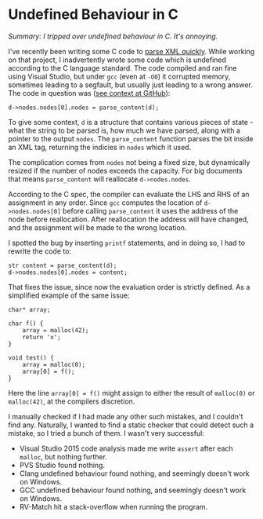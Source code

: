 # Undefined Behaviour in C

_Summary: I tripped over undefined behaviour in C. It's annoying._

I've recently been writing some C code to [parse XML quickly](https://github.com/ndmitchell/hexml#readme). While working on that project, I inadvertently wrote some code which is undefined according to the C language standard. The code compiled and ran fine using Visual Studio, but under `gcc` (even at `-O0`) it corrupted memory, sometimes leading to a segfault, but usually just leading to a wrong answer. The code in question was ([see context at GitHub](https://github.com/ndmitchell/hexml/commit/90a9675dbab69fc3a4734e6e8141f1324bb61522)):

    d->nodes.nodes[0].nodes = parse_content(d);

To give some context, `d` is a structure that contains various pieces of state - what the string to be parsed is, how much we have parsed, along with a pointer to the output `nodes`. The `parse_content` function parses the bit inside an XML tag, returning the indicies in `nodes` which it used.

The complication comes from `nodes` not being a fixed size, but dynamically resized if the number of nodes exceeds the capacity. For big documents that means `parse_content` will reallocate `d->nodes.nodes`.

According to the C spec, the compiler can evaluate the LHS and RHS of an assignment in any order. Since `gcc` computes the location of `d->nodes.nodes[0]` before calling `parse_content` it uses the address of the node before reallocation. After reallocation the address will have changed, and the assignment will be made to the wrong location.

I spotted the bug by inserting `printf` statements, and in doing so, I had to rewrite the code to:

    str content = parse_content(d);
    d->nodes.nodes[0].nodes = content;

That fixes the issue, since now the evaluation order is strictly defined. As a simplified example of the same issue:

    char* array;

    char f() {
        array = malloc(42);
        return 'x';    
    }

    void test() {
        array = malloc(0);
        array[0] = f();
    }

Here the line `array[0] = f()` might assign to either the result of `malloc(0)` or `malloc(42)`, at the compilers discretion.

I manually checked if I had made any other such mistakes, and I couldn't find any. Naturally, I wanted to find a static checker that could detect such a mistake, so I tried a bunch of them. I wasn't very successful:

* Visual Studio 2015 code analysis made me write `assert` after each `malloc`, but nothing further.
* PVS Studio found nothing.
* Clang undefined behaviour found nothing, and seemingly doesn't work on Windows.
* GCC undefined behaviour found nothing, and seemingly doesn't work on Windows.
* RV-Match hit a stack-overflow when running the program.
